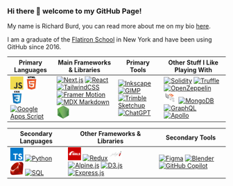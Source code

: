 ### Hi there 👋 welcome to my GitHub Page!

My name is Richard Burd, you can read more about me on my bio [here](https://richard-burd.github.io/about/). <br>

I am a graduate of the [Flatiron School](https://flatironschool.com/) in New York and have been using GitHub since 2016.  

| Primary Languages | Main Frameworks & Libraries | Primary Tools | Other Stuff I Like Playing With
| - | - | - | - |
| <a href="https://developer.mozilla.org/en-US/docs/Learn/JavaScript/First_steps/What_is_JavaScript"><img alt="JavaScript" src="https://raw.githubusercontent.com/github/explore/80688e429a7d4ef2fca1e82350fe8e3517d3494d/topics/javascript/javascript.png" width="30" /></a> <a href="https://en.wikipedia.org/wiki/HTML"><img alt="HTML" src="https://raw.githubusercontent.com/github/explore/80688e429a7d4ef2fca1e82350fe8e3517d3494d/topics/html/html.png" width="30" /></a> <a href="https://en.wikipedia.org/wiki/CSS"><img alt="CSS" src="https://raw.githubusercontent.com/github/explore/80688e429a7d4ef2fca1e82350fe8e3517d3494d/topics/css/css.png" width="30" /></a> <a href="https://en.wikipedia.org/wiki/Google_Apps_Script"><img alt="Google Apps Script" src="https://upload.wikimedia.org/wikipedia/commons/thumb/2/2f/Google_Apps_Script.svg/768px-Google_Apps_Script.svg.png" width="30" /></a> | <a href="https://nextjs.org/"><img alt="Next.js" src="https://camo.githubusercontent.com/e1e113df83e7731fdb90f6f0ab2eeb155fd1b48c27d99814dcf1c23c0acdc6a2/68747470733a2f2f6173736574732e76657263656c2e636f6d2f696d6167652f75706c6f61642f76313636323133303535392f6e6578746a732f49636f6e5f6461726b5f6261636b67726f756e642e706e67" width="30" /></a> <a href="https://reactjs.org/"><img alt="React" src="https://cdn.worldvectorlogo.com/logos/react-1.svg" width="30" /></a> <a href="https://tailwindcss.com/"><img alt="TailwindCSS" src="https://cdn.worldvectorlogo.com/logos/tailwind-css-2.svg" width="30" /></a> <a href="https://www.framer.com/motion/"><img alt="Framer Motion" src="https://camo.githubusercontent.com/179d66ab2b0321726c88a586c4ad38802e7113a3c98c6fd3f0156c01c98cfd14/68747470733a2f2f6672616d657275736572636f6e74656e742e636f6d2f696d616765732f34386861395a52396f5a51475136675a38595566456c50335430412e706e67" width="30" /></a> <a href="https://mdxjs.com/"><img alt="MDX Markdown" src="https://avatars.githubusercontent.com/u/37453691?s=280&v=4" width="30" /></a> <a href="https://en.wikipedia.org/wiki/Node.js"><img alt="Node" src="https://raw.githubusercontent.com/github/explore/80688e429a7d4ef2fca1e82350fe8e3517d3494d/topics/nodejs/nodejs.png" width="30" /></a>   | <a href="https://inkscape.org/"><img alt="Inkscape" src="https://media.inkscape.org/static/images/inkscape-logo.svg" width="30" /></a> <a href="https://www.gimp.org/"><img alt="GIMP" src="https://upload.wikimedia.org/wikipedia/commons/4/45/The_GIMP_icon_-_gnome.svg" width="30" /></a> <a href="https://www.sketchup.com/"><img alt="Trimble Sketchup" src="https://global.discourse-cdn.com/sketchup/optimized/3X/f/2/f2e7d6a306c9a1e064ca094f916ee8a63d5d5a37_2_479x499.jpeg" width="30" /></a> <a href="https://openai.com/blog/chatgpt/"><img alt="ChatGPT" src="https://seeklogo.com/images/C/chatgpt-logo-02AFA704B5-seeklogo.com.png" width="30" /></a> | <a href="https://en.wikipedia.org/wiki/Solidity"><img alt="Solidity" src="https://docs.soliditylang.org/en/develop/_images/logo.svg" width="30" /></a> <a href="https://trufflesuite.com/"><img alt="Truffle" src="https://www.trufflesuite.com/img/truffle-logo-dark.svg" width="30" /></a> <a href="https://openzeppelin.com/"><img alt="OpenZeppelin" src="https://avatars.githubusercontent.com/u/20820676?s=200&v=4" width="30" /></a> <a href="https://web3js.readthedocs.io"><img alt="Web3" src="https://raw.githubusercontent.com/ChainSafe/web3.js/1.x/assets/logo/web3js.jpg" width="30" /></a> <a href="https://www.mongodb.com/"><img alt="MongoDB" src="https://cdn.worldvectorlogo.com/logos/mongodb-icon-1.svg" width="30" /></a> <a href="https://graphql.org/"><img alt="GraphQL" src="https://upload.wikimedia.org/wikipedia/commons/thumb/1/17/GraphQL_Logo.svg/2048px-GraphQL_Logo.svg.png" width="30" /></a> <a href="https://www.apollographql.com/docs/react/"><img alt="Apollo" src="https://global.discourse-cdn.com/business5/uploads/apollographql/original/1X/25bd5104d61020fe4dc0777a5919cd009bca633e.png" width="30" /></a> |

| Secondary Languages | Other Frameworks & Libraries | Secondary Tools 
| - | - | - |
| <a href="https://en.wikipedia.org/wiki/TypeScript"><img alt="TypeScript" src="https://raw.githubusercontent.com/github/explore/80688e429a7d4ef2fca1e82350fe8e3517d3494d/topics/typescript/typescript.png" width="30" /></a> <a href="https://en.wikipedia.org/wiki/Python_(programming_language)"><img alt="Python" src="https://cdn4.iconfinder.com/data/icons/logos-and-brands/512/267_Python_logo-512.png" width="30" /></a> <a href="https://en.wikipedia.org/wiki/Ruby_(programming_language)"><img alt="Ruby" src="https://raw.githubusercontent.com/github/explore/80688e429a7d4ef2fca1e82350fe8e3517d3494d/topics/ruby/ruby.png" width="30" /></a> <a href="https://en.wikipedia.org/wiki/SQL"><img alt="SQL" src="https://w7.pngwing.com/pngs/170/924/png-transparent-microsoft-sql-server-microsoft-azure-sql-database-microsoft-text-logo-microsoft-azure.png" width="30" /></a> | <a href="https://en.wikipedia.org/wiki/Ruby_on_Rails"><img alt="Rails" src="https://raw.githubusercontent.com/github/explore/80688e429a7d4ef2fca1e82350fe8e3517d3494d/topics/rails/rails.png" width="30" /></a> <a href="https://en.wikipedia.org/wiki/Redux_(JavaScript_library)"><img alt="Redux" src="https://raw.githubusercontent.com/reduxjs/redux/master/logo/logo.png" width="30" /></a> <a href="https://jekyllrb.com/"><img alt="Jekyll" src="https://raw.githubusercontent.com/github/explore/80688e429a7d4ef2fca1e82350fe8e3517d3494d/topics/jekyll/jekyll.png" width="30" /></a> <a href="https://alpinejs.dev/"><img alt="Alpine.js" src="https://avatars.githubusercontent.com/u/59030169?s=200&v=4" width="30" /></a> <a href="https://d3js.org/"><img alt="D3.js" src="https://upload.wikimedia.org/wikipedia/en/thumb/1/15/Logo_D3.svg/1024px-Logo_D3.svg.png" height="30" /></a> <a href="https://en.wikipedia.org/wiki/Express.js"><img alt="Express.js" src="https://w7.pngwing.com/pngs/925/447/png-transparent-express-js-node-js-javascript-mongodb-node-js-text-trademark-logo.png" width="30" /></a> | <a href="https://www.figma.com/"><img alt="Figma" src="https://upload.wikimedia.org/wikipedia/commons/3/33/Figma-logo.svg" height="30" /></a>  <a href="https://www.blender.org/"><img alt="Blender" src="https://cdn.worldvectorlogo.com/logos/blender-2.svg" width="30" /></a> <a href="https://github.com/features/copilot"><img alt="GitHub Copilot" src="https://github.gallerycdn.vsassets.io/extensions/github/copilot/1.67.7944/1673473568806/Microsoft.VisualStudio.Services.Icons.Default" width="30" /></a>  | 

